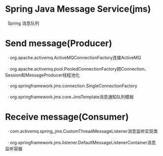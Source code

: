 # Spring Java Message Service(jms)
&nbsp;&nbsp;Spring 消息队列
# Send message(Producer)
&nbsp;&nbsp;·&nbsp;org.apache.activemq.ActiveMQConnectionFactory连接ActiveMQ<br><br>
&nbsp;&nbsp;·&nbsp;org.apache.activemq.pool.PooledConnectionFactory把Connection、Session和MessageProducer线程池化<br><br>
&nbsp;&nbsp;·&nbsp;org.springframework.jms.connection.SingleConnectionFactory<br><br>
&nbsp;&nbsp;·&nbsp;org.springframework.jms.core.JmsTemplate消息通知队列模板
# Receive message(Consumer)
&nbsp;&nbsp;·&nbsp;com.activemq.spring_jms.CustomThreadMessageListener消息监听实现类<br><br>
&nbsp;&nbsp;·&nbsp;org.springframework.jms.listener.DefaultMessageListenerContainer消息监听容器